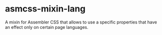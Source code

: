# asmcss-mixin-lang
A mixin for Assembler CSS that allows to use a specific properties that have an effect only on certain page languages.
